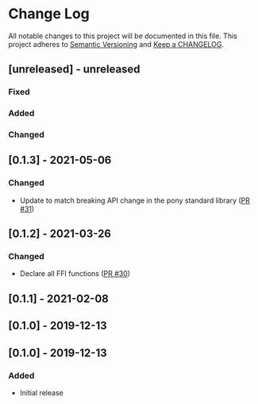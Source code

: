# Change Log

All notable changes to this project will be documented in this file. This project adheres to [Semantic Versioning](http://semver.org/) and [Keep a CHANGELOG](http://keepachangelog.com/).

## [unreleased] - unreleased

### Fixed


### Added


### Changed


## [0.1.3] - 2021-05-06

### Changed

- Update to match breaking API change in the pony standard library ([PR #31](https://github.com/ponylang/appdirs/pull/31))

## [0.1.2] - 2021-03-26

### Changed

- Declare all FFI functions ([PR #30](https://github.com/ponylang/appdirs/pull/30))

## [0.1.1] - 2021-02-08

## [0.1.0] - 2019-12-13

## [0.1.0] - 2019-12-13

### Added

- Initial release

